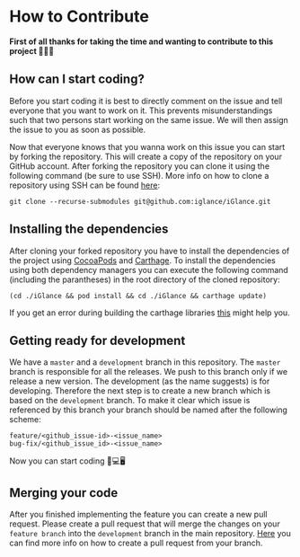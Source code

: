 # How to Contribute

<b>First of all thanks for taking the time and wanting to contribute to this project 👍🏼🎉</b>

## How can I start coding?

Before you start coding it is best to directly comment on the issue and tell everyone that you want to work on it. This prevents misunderstandings such that two persons start working on the same issue. We will then assign the issue to you as soon as possible.

Now that everyone knows that you wanna work on this issue you can start by forking the repository. This will create a copy of the repository on your GitHub account. After forking the repository you can clone it using the following command (be sure to use SSH). More info on how to clone a repository using SSH can be found [here](https://help.github.com/en/github/using-git/which-remote-url-should-i-use#cloning-with-ssh-urls):

```
git clone --recurse-submodules git@github.com:iglance/iGlance.git
```

## Installing the dependencies

After cloning your forked repository you have to install the dependencies of the project using [CocoaPods](https://cocoapods.org) and [Carthage](https://github.com/Carthage/Carthage). To install the dependencies using both dependency managers you can execute the following command (including the parantheses) in the root directory of the cloned repository:

```
(cd ./iGlance && pod install && cd ./iGlance && carthage update)
```

If you get an error during building the carthage libraries [this](https://stackoverflow.com/questions/40743713/command-line-tool-error-xcrun-error-unable-to-find-utility-xcodebuild-n) might help you.

## Getting ready for development

We have a `master` and a `development` branch in this repository. The `master` branch is responsible for all the releases. We push to this branch only if we release a new version. The development (as the name suggests) is for developing.
Therefore the next step is to create a new branch which is based on the `development` branch. To make it clear which issue is referenced by this branch your branch should be named after the following scheme:

`feature/<github_issue-id>-<issue_name>`  
`bug-fix/<github_issue_id>-<issue_name>`

Now you can start coding 🎉💻🖥

## Merging your code

After you finished implementing the feature you can create a new pull request.
Please create a pull request that will merge the changes on your `feature branch` into the `development` branch in the main repository. [Here](https://help.github.com/en/github/collaborating-with-issues-and-pull-requests/creating-a-pull-request-from-a-fork) you can find more info on how to create a pull request from your branch.
